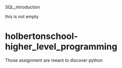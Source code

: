 SQL_introduction

this is not empty
# holbertonschool-higher_level_programming
Those assignment are meant to discover python
